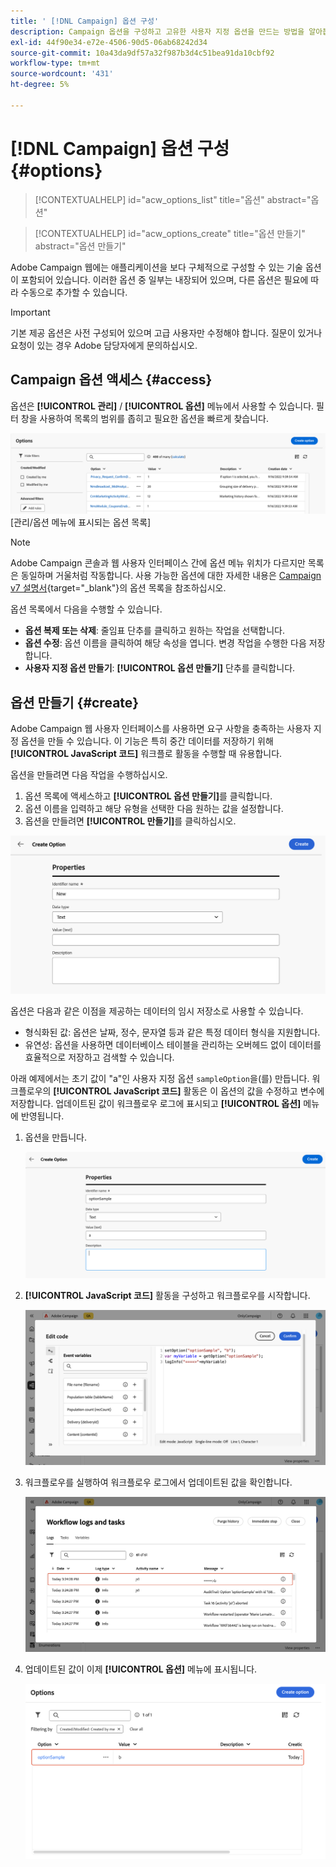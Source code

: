 ```yaml
---
title: ' [!DNL Campaign] 옵션 구성'
description: Campaign 옵션을 구성하고 고유한 사용자 지정 옵션을 만드는 방법을 알아봅니다.
exl-id: 44f90e34-e72e-4506-90d5-06ab68242d34
source-git-commit: 10a43da9df57a32f987b3d4c51bea91da10cbf92
workflow-type: tm+mt
source-wordcount: '431'
ht-degree: 5%

---
```


# [!DNL Campaign] 옵션 구성 {#options}

>[!CONTEXTUALHELP]
>id="acw_options_list"
>title="옵션"
>abstract="옵션"

>[!CONTEXTUALHELP]
>id="acw_options_create"
>title="옵션 만들기"
>abstract="옵션 만들기"

Adobe Campaign 웹에는 애플리케이션을 보다 구체적으로 구성할 수 있는 기술 옵션이 포함되어 있습니다. 이러한 옵션 중 일부는 내장되어 있으며, 다른 옵션은 필요에 따라 수동으로 추가할 수 있습니다.

>[!IMPORTANT]
>기본 제공 옵션은 사전 구성되어 있으며 고급 사용자만 수정해야 합니다. 질문이 있거나 요청이 있는 경우 Adobe 담당자에게 문의하십시오.

## Campaign 옵션 액세스 {#access}

옵션은 **[!UICONTROL 관리]** / **[!UICONTROL 옵션]** 메뉴에서 사용할 수 있습니다. 필터 창을 사용하여 목록의 범위를 좁히고 필요한 옵션을 빠르게 찾습니다.

![](assets/options-list.png)\
[관리/옵션 메뉴에 표시되는 옵션 목록]

>[!NOTE]
>Adobe Campaign 콘솔과 웹 사용자 인터페이스 간에 옵션 메뉴 위치가 다르지만 목록은 동일하며 거울처럼 작동합니다. 사용 가능한 옵션에 대한 자세한 내용은 [Campaign v7 설명서](https://experienceleague.adobe.com/ko/docs/campaign-classic/using/installing-campaign-classic/appendices/configuring-campaign-options){target="_blank"}의 옵션 목록을 참조하십시오.

옵션 목록에서 다음을 수행할 수 있습니다.

* **옵션 복제 또는 삭제**: 줄임표 단추를 클릭하고 원하는 작업을 선택합니다.
* **옵션 수정**: 옵션 이름을 클릭하여 해당 속성을 엽니다. 변경 작업을 수행한 다음 저장합니다.
* **사용자 지정 옵션 만들기**: **[!UICONTROL 옵션 만들기]** 단추를 클릭합니다.

## 옵션 만들기 {#create}

Adobe Campaign 웹 사용자 인터페이스를 사용하면 요구 사항을 충족하는 사용자 지정 옵션을 만들 수 있습니다. 이 기능은 특히 중간 데이터를 저장하기 위해 **[!UICONTROL JavaScript 코드]** 워크플로 활동을 수행할 때 유용합니다.

옵션을 만들려면 다음 작업을 수행하십시오.

1. 옵션 목록에 액세스하고 **[!UICONTROL 옵션 만들기]**&#x200B;를 클릭합니다.
1. 옵션 이름을 입력하고 해당 유형을 선택한 다음 원하는 값을 설정합니다.
1. 옵션을 만들려면 **[!UICONTROL 만들기]**&#x200B;를 클릭하십시오.

![이름, 형식 및 값에 대한 필드를 표시하는 옵션 인터페이스를 만듭니다](assets/options-create.png)

옵션은 다음과 같은 이점을 제공하는 데이터의 임시 저장소로 사용할 수 있습니다.

* 형식화된 값: 옵션은 날짜, 정수, 문자열 등과 같은 특정 데이터 형식을 지원합니다.
* 유연성: 옵션을 사용하면 데이터베이스 테이블을 관리하는 오버헤드 없이 데이터를 효율적으로 저장하고 검색할 수 있습니다.

아래 예제에서는 초기 값이 &quot;a&quot;인 사용자 지정 옵션 `sampleOption`을(를) 만듭니다. 워크플로우의 **[!UICONTROL JavaScript 코드]** 활동은 이 옵션의 값을 수정하고 변수에 저장합니다. 업데이트된 값이 워크플로우 로그에 표시되고 **[!UICONTROL 옵션]** 메뉴에 반영됩니다.

1. 옵션을 만듭니다.

   ![이름 `sampleOption` 및 초기 값 &quot;a&quot;를 표시하는 사용자 지정 옵션 만들기 인터페이스](assets/options-sample-create.png)

1. **[!UICONTROL JavaScript 코드]** 활동을 구성하고 워크플로우를 시작합니다.

   ![JavaScript 코드 활동 구성 인터페이스](assets/options-sample-javascript.png)

1. 워크플로우를 실행하여 워크플로우 로그에서 업데이트된 값을 확인합니다.

   ![사용자 지정 옵션의 업데이트된 값을 표시하는 워크플로우 로그](assets/options-sample-logs.png)

1. 업데이트된 값이 이제 **[!UICONTROL 옵션]** 메뉴에 표시됩니다.

   ![사용자 지정 옵션의 업데이트된 값을 표시하는 옵션 메뉴](assets/options-sample-updated.png)
